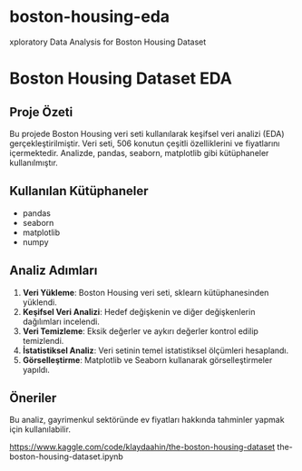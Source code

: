 # boston-housing-eda
xploratory Data Analysis for Boston Housing Dataset
# Boston Housing Dataset EDA

## Proje Özeti
Bu projede Boston Housing veri seti kullanılarak keşifsel veri analizi (EDA) gerçekleştirilmiştir. Veri seti, 506 konutun çeşitli özelliklerini ve fiyatlarını içermektedir. Analizde, pandas, seaborn, matplotlib gibi kütüphaneler kullanılmıştır.

## Kullanılan Kütüphaneler
- pandas
- seaborn
- matplotlib
- numpy

## Analiz Adımları
1. **Veri Yükleme**: Boston Housing veri seti, sklearn kütüphanesinden yüklendi.
2. **Keşifsel Veri Analizi**: Hedef değişkenin ve diğer değişkenlerin dağılımları incelendi.
3. **Veri Temizleme**: Eksik değerler ve aykırı değerler kontrol edilip temizlendi.
4. **İstatistiksel Analiz**: Veri setinin temel istatistiksel ölçümleri hesaplandı.
5. **Görselleştirme**: Matplotlib ve Seaborn kullanarak görselleştirmeler yapıldı.

## Öneriler
Bu analiz, gayrimenkul sektöründe ev fiyatları hakkında tahminler yapmak için kullanılabilir.

https://www.kaggle.com/code/klaydaahin/the-boston-housing-dataset
the-boston-housing-dataset.ipynb

